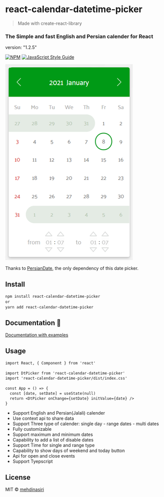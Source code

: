 # react-calendar-datetime-picker

> Made with create-react-library

### The Simple and fast English and Persian calender for React

version: "1.2.5"

[![NPM](https://img.shields.io/npm/v/react-calendar-datetime-picker.svg)](https://www.npmjs.com/package/react-calendar-datetime-picker) [![JavaScript Style Guide](https://img.shields.io/badge/code_style-standard-brightgreen.svg)](https://standardjs.com)

![alt text](./website/public/image/react-datetime-picker.jpg?raw=true)

Thanks to [PersianDate](https://github.com/babakhani/PersianDate), the only dependency of this date picker.

## Install

```bash
npm install react-calendar-datetime-picker
or
yarn add react-calendar-datetime-picker

```

## Documentation 📄

[Documentation with examples](https://mmehdinasiri.github.io/react-calendar-datetime-picker/)

## Usage

```tsx
import React, { Component } from 'react'

import DtPicker from 'react-calendar-datetime-picker'
import 'react-calendar-datetime-picker/dist/index.css'

const App = () => {
  const [date, setDate] = useState(null)
  return <DtPicker onChange={setDate} initValue={date} />
}
```

- Support English and Persian(Jalali) calender
- Use context api to share data
- Support Three type of calender: single day - range dates - multi dates
- Fully customizable
- Support maximum and minimum dates
- Capability to add a list of disable dates
- Support Time for single and range type
- Capability to show days of weekend and today button
- Api for open and close events
- Support Tyepscript

## License

MIT © [mehdinasiri](https://github.com/mehdinasiri)

